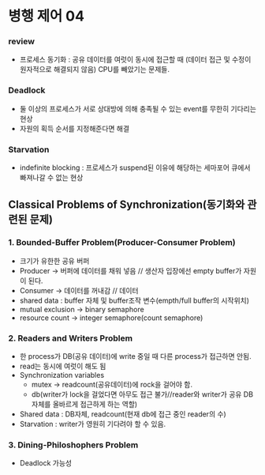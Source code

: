 # 병행 제어 04

### review

- 프로세스 동기화 : 공유 데이터를 여럿이 동시에 접근할 때 (데이터 접근 및 수정이 원자적으로 해결되지 않음) CPU를 빼았기는 문제들.

### Deadlock

- 둘 이상의 프로세스가 서로 상대방에 의해 충족될 수 있는 event를 무한히 기다리는 현상
- 자원의 획득 순서를 지정해준다면 해결

### Starvation

- indefinite blocking : 프로세스가 suspend된 이유에 해당하는 세마포어 큐에서 빠져나갈 수 없는 현상

## Classical Problems of Synchronization(동기화와 관련된 문제)

### 1. Bounded-Buffer Problem(Producer-Consumer Problem)

- 크기가 유한한 공유 버퍼
- Producer → 버퍼에 데이터를 채워 넣음 // 생산자 입장에선 empty buffer가 자원이 된다.
- Consumer → 데이터를 꺼내감 // 데이터
- shared data : buffer 자체 및 buffer조작 변수(empth/full buffer의 시작위치)
- mutual exclusion → binary semaphore
- resource count → integer semaphore(count semaphore)

### 2. Readers and Writers Problem

- 한 process가 DB(공유 데이터)에 write 중일 때 다른 process가 접근하면 안됨.
- read는 동시에 여럿이 해도 됨
- Synchronization variables
    - mutex → readcount(공유데이터)에 rock을 걸어야 함.
    - db(writer가 lock을 걸었다면 아무도 접근 불가//reader와 writer가 공유 DB자체를 올바르게 접근하게 하는 역할)
- Shared data : DB자체, readcount(현재 db에 접근 중인 reader의 수)
- Starvation : writer가 영원히 기다려야 할 수 있음.

### 3. Dining-Philoshophers Problem

- Deadlock 가능성